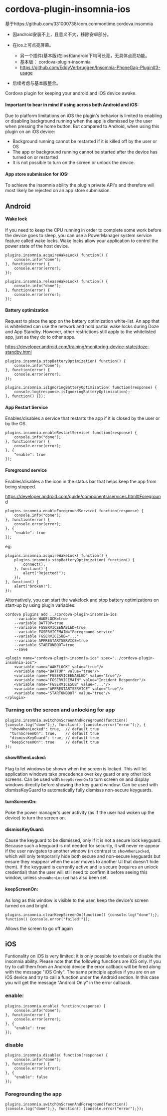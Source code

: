 # cordova-plugin-insomnia-ios

基于https://github.com/331000738/com.commontime.cordova.insomnia

* 因android安装不上，且意义不大，移除安卓部分。

* 在ios上可点亮屏幕。

    * 另一个插件(基本版)在ios和android下均可长亮，无具体点亮功能。
    * 基本版： cordova-plugin-insomnia
    * https://github.com/EddyVerbruggen/Insomnia-PhoneGap-Plugin#3-usage

* 后续考虑与基本版整合。

Cordova plugin for keeping your android and iOS device awake.

#### Important to bear in mind if using across both Android and iOS:

Due to platform limitations on iOS the plugin's behavior is limited to enabling or disabling background running when the app is dismissed by the user when pressing the home button. But compared to Android, when using this plugin on an iOS device:

* Background running cannot be restarted if it is killed off by the user or OS
* The app or background running cannot be started after the device has turned on or restarted
* It is not possible to turn on the screen or unlock the device.

#### App store submission for iOS:

To achieve the insomnia ability the plugin private API's and therefore will most likely be rejected on an app store submission.

## Android

#### Wake lock

If you need to keep the CPU running in order to complete some work before the device goes to sleep, you can use a PowerManager system service feature called wake locks. Wake locks allow your application to control the power state of the host device.

```
plugins.insomnia.acquireWakeLock( function() {
    console.info("done");
}, function(error) {
    console.error(error);
});
```

```
plugins.insomnia.releaseWakeLock( function() {
    console.info("done");
}, function(error) {
    console.error(error);
});
```

#### Battery optimization

Request to place the app on the battery optimization white-list.  An app that is whitelisted can use the network and hold partial wake locks during Doze and App Standby. However, other restrictions still apply to the whitelisted app, just as they do to other apps.

https://developer.android.com/training/monitoring-device-state/doze-standby.html

```
plugins.insomnia.stopBatteryOptimization( function() {
    console.info("done");
}, function(error) {
    console.error(error);
});
```

```
plugins.insomnia.isIgnoringBatteryOptimization( function(response) {   
    console.log(response.isIgnoringBatteryOptimization);
}, function() {});

```

#### App Restart Service

Enables/disables a service that restarts the app if it is closed by the user or by the OS.

```
plugins.insomnia.enableRestartService( function(response) {   
    console.info("done");
}, function(error) {
    console.error(error);
}, {
    "enable": true
});

```

#### Foreground service

Enables/disables a the icon in the status bar that helps keep the app from being stopped.

https://developer.android.com/guide/components/services.html#Foreground

```
plugins.insomnia.enableForegroundService( function(response) {   
    console.info("done");
}, function(error) {
    console.error(error);
}, {
    "enable": true
});

```


eg:

```
plugins.insomnia.acquireWakeLock( function() {
    plugins.insomnia.stopBatteryOptimization( function() {
        connect();
    }, function() {
        alert("Rejected!");
    });       
}, function() {
    alert("broken!");
});

```

Alternatively, you can start the wakelock and stop battery optimizations on start-up by using plugin variables:


```
cordova plugins add ../cordova-plugin-insomnia-ios 
    --variable WAKELOCK=true
    --variable BATTOP=true
    --variable FGSERVICEENABLED=true
    --variable FGSERVICEMAIN="Foreground service"
    --variable FGSERVICESUB="..."
    --variable APPRESTARTSERVICE=true
    --variable STARTONBOOT=true
    --save
```

```
<plugin name="cordova-plugin-insomnia-ios" spec="../cordova-plugin-insomnia-ios">
    <variable name="WAKELOCK" value="true"/>
    <variable name="BATTOP" value="true"/>
    <variable name="FGSERVICEENABLED" value="true"/>
    <variable name="FGSERVICEMAIN" value="Incident Responder"/>
    <variable name="FGSERVICESUB" value="..."/>
    <variable name="APPRESTARTSERVICE" value="true"/>
    <variable name="STARTONBOOT" value="true"/>
</plugin>
```

### Turning on the screen and unlocking for app

```
plugins.insomnia.switchOnScreenAndForeground(function() {console.log("done");}, function() {console.error("error");}, {
  "showWhenLocked": true,  // default true
  "turnScreenOn": true,    // default true
  "dismissKeyGuard": true, // default true
  "keepScreenOn": true     // default true
});
```

#### showWhenLocked:

Flag to let windows be shown when the screen is locked. This will let application windows take precedence over key guard or any other lock screens. Can be used with ```keepScreenOn``` to turn screen on and display windows directly before showing the key guard window. Can be used with dismissKeyGuard to automatically fully dismisss non-secure keyguards.

#### turnScreenOn:

Poke the power manager's user activity (as if the user had woken up the device) to turn the screen on.

#### dismissKeyGuard:

Cause the keyguard to be dismissed, only if it is not a secure lock keyguard. Because such a keyguard is not needed for security, it will never re-appear if the user navigates to another window (in contrast to ```showWhenLocked```, which will only temporarily hide both secure and non-secure keyguards but ensure they reappear when the user moves to another UI that doesn't hide them). If the keyguard is currently active and is secure (requires an unlock credential) than the user will still need to confirm it before seeing this window, unless ```showWhenLocked``` has also been set.

#### keepScreenOn:

As long as this window is visible to the user, keep the device's screen turned on and bright.

```
plugins.insomnia.clearKeepScreenOn(function() {console.log("done");}, function() {console.error("failed!"});
```

Allows the screen to go off again

## iOS

Funtionality on iOS is very limited; it is only possible to enbale or disable the insomnia ability. Please note that the following functions are iOS only. If you try to call them from an Android device the error callback will be fired along with the message "iOS Only". The same principle applies if you are on an iOS device and try to call a function under the Android section. In this case you will get the message "Android Only" in the error callback.

### enable:

```
plugins.insomnia.enable( function(response) {   
    console.info("done");
}, function(error) {
    console.error(error);
}, {
    "enable": true
});

```

### disable

```
plugins.insomnia.disable( function(response) {   
    console.info("done");
}, function(error) {
    console.error(error);
}, {
    "enable": false
});

```

### Foregrounding the app

```
plugins.insomnia.switchOnScreenAndForeground(function() {console.log("done");}, function() {console.error("error");});
```
